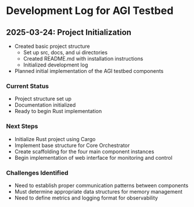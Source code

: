 # Development Log for AGI Testbed

## 2025-03-24: Project Initialization

- Created basic project structure
  - Set up src, docs, and ui directories
  - Created README.md with installation instructions
  - Initialized development log
- Planned initial implementation of the AGI testbed components

### Current Status
- Project structure set up
- Documentation initialized
- Ready to begin Rust implementation

### Next Steps
- Initialize Rust project using Cargo
- Implement base structure for Core Orchestrator
- Create scaffolding for the four main component instances
- Begin implementation of web interface for monitoring and control

### Challenges Identified
- Need to establish proper communication patterns between components
- Must determine appropriate data structures for memory management
- Need to define metrics and logging format for observability